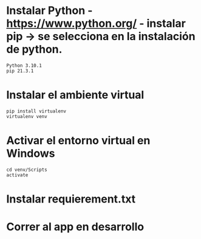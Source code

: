 # Instalar Python - https://www.python.org/  - instalar pip -> se selecciona en la instalación de python.
    Python 3.10.1
    pip 21.3.1

# Instalar el ambiente virtual
    pip install virtualenv
    virtualenv venv

# Activar el entorno virtual en Windows
    cd venv/Scripts
    activate
# Instalar requierement.txt 

# Correr al app en desarrollo
    